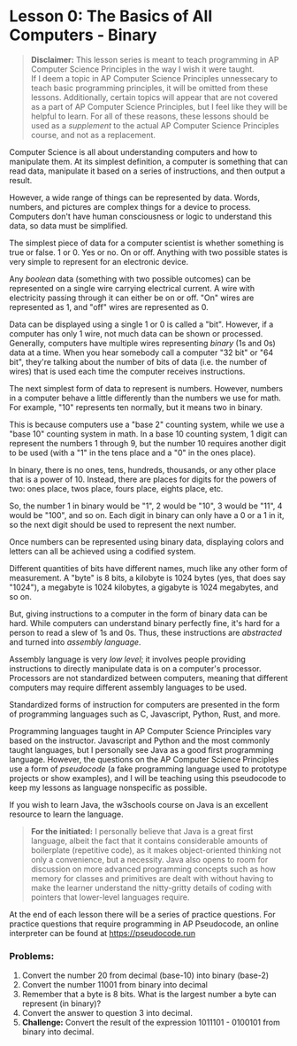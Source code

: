 # Lesson 0: The Basics of All Computers - Binary

> **Disclaimer:** This lesson series is meant to teach programming in AP Computer Science Principles in the way I wish it were taught.  
> If I deem a topic in AP Computer Science Principles unnessecary to teach basic programming principles, it will be omitted from these lessons.
> Additionally, certain topics will appear that are not covered as a part of AP Computer Science Principles, but I feel like they will be helpful to learn.
> For all of these reasons, these lessons should be used as a *supplement* to the actual AP Computer Science Principles course, and not as a replacement.  

Computer Science is all about understanding computers and how to manipulate them. At its simplest definition, a computer is something that can read data, manipulate it based on a series of instructions, and then output a result.  

However, a wide range of things can be represented by data. Words, numbers, and pictures are complex things for a device to process. Computers don't have human consciousness or logic to understand this data, so data must be simplified.  

The simplest piece of data for a computer scientist is whether something is true or false. 1 or 0. Yes or no. On or off. Anything with two possible states is very simple to represent for an electronic device.  

Any *boolean* data (something with two possible outcomes) can be represented on a single wire carrying electrical current. A wire with electricity passing through it can either be on or off. "On" wires are represented as 1, and "off" wires are represented as 0.  

Data can be displayed using a single 1 or 0 is called a "bit". However, if a computer has only 1 wire, not much data can be shown or processed. Generally, computers have multiple wires representing *binary* (1s and 0s) data at a time. When you hear somebody call a computer "32 bit" or "64 bit", they're talking about the number of bits of data (i.e. the number of wires) that is used each time the computer receives instructions.  

The next simplest form of data to represent is numbers. However, numbers in a computer behave a little differently than the numbers we use for math. For example, "10" represents ten normally, but it means two in binary.

This is because computers use a "base 2" counting system, while we use a "base 10" counting system in math. In a base 10 counting system, 1 digit can represent the numbers 1 through 9, but the number 10 requires another digit to be used (with a "1" in the tens place and a "0" in the ones place).  

In binary, there is no ones, tens, hundreds, thousands, or any other place that is a power of 10. Instead, there are places for digits for the powers of two: ones place, twos place, fours place, eights place, etc.  

So, the number 1 in binary would be "1", 2 would be "10", 3 would be "11", 4 would be "100", and so on. Each digit in binary can only have a 0 or a 1 in it, so the next digit should be used to represent the next number.  

Once numbers can be represented using binary data, displaying colors and letters can all be achieved using a codified system. 

Different quantities of bits have different names, much like any other form of measurement. A "byte" is 8 bits, a kilobyte is 1024 bytes (yes, that does say "1024"), a megabyte is 1024 kilobytes, a gigabyte is 1024 megabytes, and so on.  

But, giving instructions to a computer in the form of binary data can be hard. While computers can understand binary perfectly fine, it's hard for a person to read a slew of 1s and 0s. Thus, these instructions are *abstracted* and turned into *assembly language*.  

Assembly language is very *low level*; it involves people providing instructions to directly manipulate data is on a computer's processor. Processors are not standardized between computers, meaning that different computers may require different assembly languages to be used.  

Standardized forms of instruction for computers are presented in the form of programming languages such as C, Javascript, Python, Rust, and more.  

Programming languages taught in AP Computer Science Principles vary based on the instructor. Javascript and Python and the most commonly taught languages, but I personally see Java as a good first programming language. However, the questions on the AP Computer Science Principles use a form of *pseudocode* (a fake programming language used to prototype projects or show examples), and I will be teaching using this pseudocode to keep my lessons as language nonspecific as possible.  

If you wish to learn Java, the w3schools course on Java is an excellent resource to learn the language.

> **For the initiated:** I personally believe that Java is a great first language, albeit the fact that it contains considerable amounts of boilerplate (repetitive code), as it makes object-oriented thinking not only a convenience, but a necessity. Java also opens to room for discussion on more advanced programming concepts such as how memory for classes and primitives are dealt with without having to make the learner understand the nitty-gritty details of coding with pointers that lower-level languages require.  

At the end of each lesson there will be a series of practice questions. For practice questions that require programming in AP Pseudocode, an online interpreter can be found at https://pseudocode.run  

### Problems:  

1. Convert the number 20 from decimal (base-10) into binary (base-2)
2. Convert the number 11001 from binary into decimal
3. Remember that a byte is 8 bits. What is the largest number a byte can represent (in binary)?
4. Convert the answer to question 3 into decimal.
5. **Challenge:** Convert the result of the expression 1011101 - 0100101 from binary into decimal.
